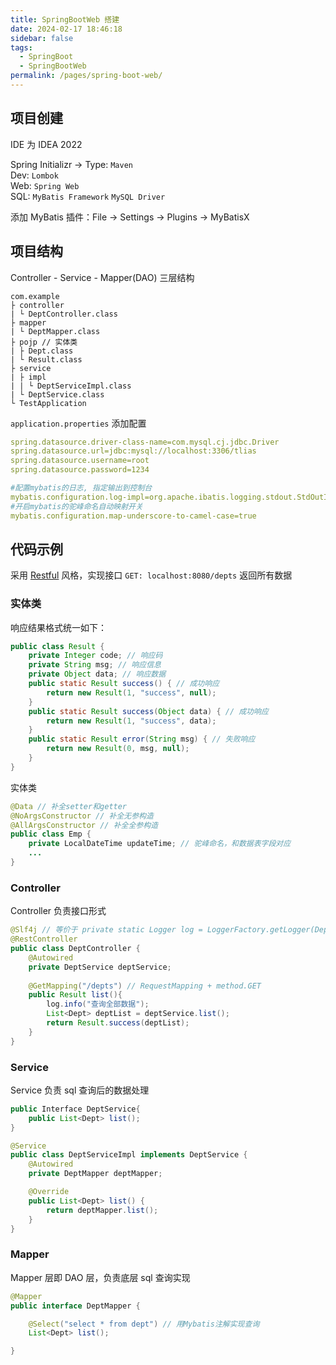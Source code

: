```yaml
---
title: SpringBootWeb 搭建
date: 2024-02-17 18:46:18
sidebar: false
tags:
  - SpringBoot
  - SpringBootWeb
permalink: /pages/spring-boot-web/
---
```


## 项目创建

IDE 为 IDEA 2022

Spring Initializr -> Type: `Maven`  
Dev: `Lombok`  
Web: `Spring Web`  
SQL: `MyBatis Framework` `MySQL Driver`

添加 MyBatis 插件：File -> Settings -> Plugins -> MyBatisX

## 项目结构

Controller - Service - Mapper(DAO) 三层结构

```
com.example
├ controller
| └ DeptController.class
├ mapper
| └ DeptMapper.class
├ pojp // 实体类
| ├ Dept.class
| └ Result.class
├ service
| ├ impl
| | └ DeptServiceImpl.class
| └ DeptService.class
└ TestApplication
```

`application.properties` 添加配置

```yaml
spring.datasource.driver-class-name=com.mysql.cj.jdbc.Driver
spring.datasource.url=jdbc:mysql://localhost:3306/tlias
spring.datasource.username=root
spring.datasource.password=1234

#配置mybatis的日志, 指定输出到控制台
mybatis.configuration.log-impl=org.apache.ibatis.logging.stdout.StdOutImpl
#开启mybatis的驼峰命名自动映射开关 
mybatis.configuration.map-underscore-to-camel-case=true
```

## 代码示例

采用 [Restful](https://www.ruanyifeng.com/blog/2018/10/restful-api-best-practices.html) 风格，实现接口 `GET: localhost:8080/depts` 返回所有数据

### 实体类

响应结果格式统一如下：  
```java
public class Result {
	private Integer code; // 响应码
    private String msg; // 响应信息
  	private Object data; // 响应数据
  	public static Result success() { // 成功响应
      	return new Result(1, "success", null);
    }
    public static Result success(Object data) { // 成功响应
      	return new Result(1, "success", data);
    }
  	public static Result error(String msg) { // 失败响应
      	return new Result(0, msg, null);
    }
}
```

实体类
```java
@Data // 补全setter和getter
@NoArgsConstructor // 补全无参构造
@AllArgsConstructor // 补全全参构造
public class Emp {
    private LocalDateTime updateTime; // 驼峰命名，和数据表字段对应
  	...
}
```

### Controller

Controller 负责接口形式

```java
@Slf4j // 等价于 private static Logger log = LoggerFactory.getLogger(DeptController.class);
@RestController
public class DeptController {
    @Autowired
    private DeptService deptService;
  
    @GetMapping("/depts") // RequestMapping + method.GET
    public Result list(){
        log.info("查询全部数据");
        List<Dept> deptList = deptService.list();
        return Result.success(deptList);
    }
}
```

### Service 

Service 负责 sql 查询后的数据处理

```java
public Interface DeptService{
    public List<Dept> list();
}

@Service
public class DeptServiceImpl implements DeptService {
    @Autowired
    private DeptMapper deptMapper;

    @Override
    public List<Dept> list() {
        return deptMapper.list();
    }
}
```

### Mapper

Mapper 层即 DAO 层，负责底层 sql 查询实现

```java
@Mapper
public interface DeptMapper {

    @Select("select * from dept") // 用Mybatis注解实现查询
    List<Dept> list();

}
```